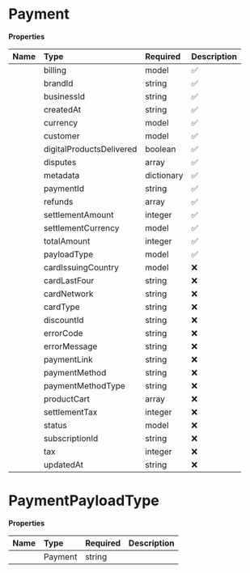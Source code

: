 # Payment



**Properties**

| Name | Type | Required | Description |
| :-------- | :----------| :----------| :----------|
    | billing | model | ✅ |  |
    | brandId | string | ✅ | brand id this payment belongs to |
    | businessId | string | ✅ | Identifier of the business associated with the payment |
    | createdAt | string | ✅ | Timestamp when the payment was created |
    | currency | model | ✅ |  |
    | customer | model | ✅ |  |
    | digitalProductsDelivered | boolean | ✅ | brand id this payment belongs to |
    | disputes | array | ✅ | List of disputes associated with this payment |
    | metadata | dictionary | ✅ |  |
    | paymentId | string | ✅ | Unique identifier for the payment |
    | refunds | array | ✅ | List of refunds issued for this payment |
    | settlementAmount | integer | ✅ | The amount that will be credited to your Dodo balance after currency conversion and processing. Especially relevant for adaptive pricing where the customer's payment currency differs from your settlement currency. |
    | settlementCurrency | model | ✅ |  |
    | totalAmount | integer | ✅ | Total amount charged to the customer including tax, in smallest currency unit (e.g. cents) |
    | payloadType | model | ✅ |  |
    | cardIssuingCountry | model | ❌ | ISO country code alpha2 variant |
    | cardLastFour | string | ❌ | The last four digits of the card |
    | cardNetwork | string | ❌ | Card network like VISA, MASTERCARD etc. |
    | cardType | string | ❌ | The type of card DEBIT or CREDIT |
    | discountId | string | ❌ | The discount id if discount is applied |
    | errorCode | string | ❌ | An error code if the payment failed |
    | errorMessage | string | ❌ | An error message if the payment failed |
    | paymentLink | string | ❌ | Checkout URL |
    | paymentMethod | string | ❌ | Payment method used by customer (e.g. "card", "bank_transfer") |
    | paymentMethodType | string | ❌ | Specific type of payment method (e.g. "visa", "mastercard") |
    | productCart | array | ❌ | List of products purchased in a one-time payment |
    | settlementTax | integer | ❌ | This represents the portion of settlement_amount that corresponds to taxes collected. Especially relevant for adaptive pricing where the tax component must be tracked separately in your Dodo balance. |
    | status | model | ❌ |  |
    | subscriptionId | string | ❌ | Identifier of the subscription if payment is part of a subscription |
    | tax | integer | ❌ | Amount of tax collected in smallest currency unit (e.g. cents) |
    | updatedAt | string | ❌ | Timestamp when the payment was last updated |

# PaymentPayloadType



**Properties**

| Name | Type | Required | Description |
| :-------- | :----------| :----------| :----------|
    | Payment | string |  | Payment |





<!-- This file was generated by liblab | https://liblab.com/ -->